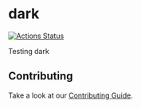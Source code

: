 # dark

[![Actions Status](https://github.com//dark/workflows/CI/badge.svg)](https://github.com//dark/actions)

Testing dark

## Contributing

Take a look at our [Contributing Guide](CONTRIBUTING.md).
